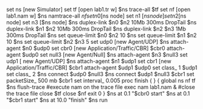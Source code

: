 set ns [new Simulator]
set tf [open lab1.tr w]
$ns trace-all $tf
set nf [open lab1.nam w]
$ns namtrace-all $nf
set n0 [$ns node]
set n1 [$ns node]
set n2 [$ns node]
set n3 [$ns node]
$ns duplex-link $n0 $n2 10Mb 300ms DropTail
$ns duplex-link $n1 $n2 10Mb 300ms DropTail
$ns duplex-link $n2 $n3 1Mb 300ms DropTail
$ns set queue-limit $n0 $n2 10
$ns set queue-limit $n1 $n2 10
$ns set queue-limit $n2 $n3 5
set udp0 [new Agent/UDP]
$ns attach-agent $n0 $udp0
set cbr0 [new Application/Traffic/CBR]
$cbr0 attach-agent $udp0
set null3 [new Agent/Null]
$ns attach-agent $n3 $null3
set udp1 [ new Agent/UDP]
$ns attach-agent $n1 $udp1
set cbr1 [new Application/Traffic/CBR]
$cbr1 attach-agent $udp1
$udp0 set class_ 1
$udp1 set class_ 2
$ns connect $udp0 $null3
$ns connect $udp1 $null3
$cbr1 set packetSize_ 500 mb
$cbr1 set interval_ 0.005
proc finish { } {
global ns nf tf
$ns flush-trace
#execute nam on the trace file
exec nam lab1.nam &
#close the trace file
close $tf
close $nf
exit 0
}
$ns at 0.1 "$cbr0 start"
$ns at 0.1 "$cbr1 start"
$ns at 10.0 "finish"
$ns run
